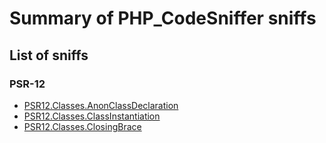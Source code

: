 # Summary of PHP_CodeSniffer sniffs

## List of sniffs

### PSR-12

- [PSR12.Classes.AnonClassDeclaration](PSR12/classes.md#psr12classesanonclassdeclaration)
- [PSR12.Classes.ClassInstantiation](PSR12/classes.md#psr12classesclassinstantiation)
- [PSR12.Classes.ClosingBrace](PSR12/classes.md#psr12classesclosingbrace)
